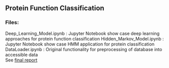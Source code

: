 ## Protein Function Classification  
### Files:  
Deep_Learning_Model.ipynb : Jupyter Notebook show case deep learning approaches for protein function classification
Hidden_Markov_Model.ipynb : Jupyter Notebook show case HMM application for protein classification
DataLoader.ipynb : Original functionality for preprocessing of database into accessible data  
See [final report](https://github.com/bzhang610/ProteinSeq/blob/master/Project%20Report.pdf)
